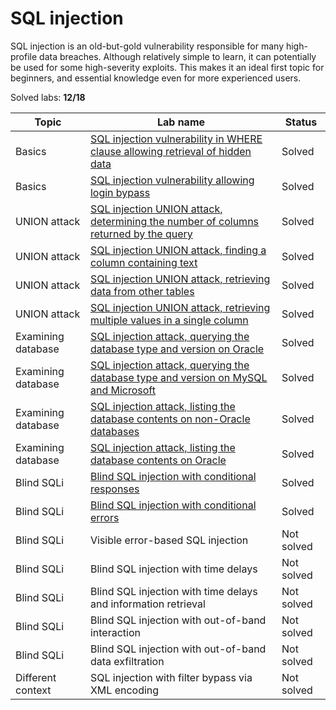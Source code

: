 # SQL injection
SQL injection is an old-but-gold vulnerability responsible for many high-profile data breaches. Although relatively simple to learn, it can potentially be used for some high-severity exploits. This makes it an ideal first topic for beginners, and essential knowledge even for more experienced users.

Solved labs: **12/18**

| Topic              | Lab name                                                                                                                                                                     | Status     |
| ------------------ | ---------------------------------------------------------------------------------------------------------------------------------------------------------------------------- | ---------- |
| Basics             | [SQL injection vulnerability in WHERE clause allowing retrieval of hidden data](SQL_injection_vulnerability_in_WHERE_clause_allowing_retrieval_of_hidden_data.md)            | Solved     |
| Basics             | [SQL injection vulnerability allowing login bypass](SQL_injection_vulnerability_allowing_login_bypass.md)                                                                    | Solved     |
| UNION attack       | [SQL injection UNION attack, determining the number of columns returned by the query](SQL_injection_UNION_attack_determining_the_number_of_columns_returned_by_the_query.md) | Solved     |
| UNION attack       | [SQL injection UNION attack, finding a column containing text](SQL_injection_UNION_attack_finding_a_column_containing_text.md)                                               | Solved     |
| UNION attack       | [SQL injection UNION attack, retrieving data from other tables](SQL_injection_UNION_attack_retrieving_data_from_other_tables.md)                                             | Solved     |
| UNION attack       | [SQL injection UNION attack, retrieving multiple values in a single column](SQL_injection_UNION_attack_retrieving_multiple_values_in_a_single_column.md)                     | Solved     |
| Examining database | [SQL injection attack, querying the database type and version on Oracle](SQL_injection_attack_querying_the_database_type_and_version_on_Oracle.md)                           | Solved     |
| Examining database | [SQL injection attack, querying the database type and version on MySQL and Microsoft](SQL_injection_attack_querying_the_database_type_and_version_on_MySQL_and_Microsoft.md) | Solved     |
| Examining database | [SQL injection attack, listing the database contents on non-Oracle databases](SQL_injection_attack_listing_the_database_contents_on_non-Oracle_databases.md)                 | Solved     |
| Examining database | [SQL injection attack, listing the database contents on Oracle](SQL_injection_attack_listing_the_database_contents_on_Oracle.md)                                             | Solved     |
| Blind SQLi         | [Blind SQL injection with conditional responses](Blind_SQL_injection_with_conditional_responses.md)                                                                          | Solved     |
| Blind SQLi         | [Blind SQL injection with conditional errors](Blind_SQL_injection_with_conditional_errors.md)                                                                                | Solved     |
| Blind SQLi         | Visible error-based SQL injection                                                                                                                                            | Not solved |
| Blind SQLi         | Blind SQL injection with time delays                                                                                                                                         | Not solved |
| Blind SQLi         | Blind SQL injection with time delays and information retrieval                                                                                                               | Not solved |
| Blind SQLi         | Blind SQL injection with out-of-band interaction                                                                                                                             | Not solved |
| Blind SQLi         | Blind SQL injection with out-of-band data exfiltration                                                                                                                       | Not solved |
| Different context  | SQL injection with filter bypass via XML encoding                                                                                                                            | Not solved |
